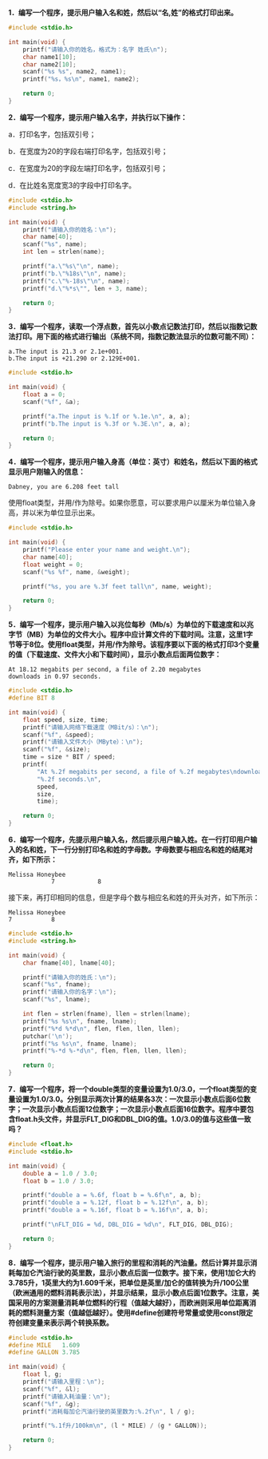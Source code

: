 **1．编写一个程序，提示用户输入名和姓，然后以“名,姓”的格式打印出来。**

```c
#include <stdio.h>

int main(void) {
    printf("请输入你的姓名，格式为：名字 姓氏\n");
    char name1[10];
    char name2[10];
    scanf("%s %s", name2, name1);
    printf("%s，%s\n", name1, name2);

    return 0;
}
```



**2．编写一个程序，提示用户输入名字，并执行以下操作：**　

a．打印名字，包括双引号；　　

b．在宽度为20的字段右端打印名字，包括双引号；

c．在宽度为20的字段左端打印名字，包括双引号；

d．在比姓名宽度宽3的字段中打印名字。

```c
#include <stdio.h>
#include <string.h>

int main(void) {
    printf("请输入你的姓名：\n");
    char name[40];
    scanf("%s", name);
    int len = strlen(name);

    printf("a.\"%s\"\n", name);
    printf("b.\"%18s\"\n", name);
    printf("c.\"%-18s\"\n", name);
    printf("d.\"%*s\"", len + 3, name);

    return 0;
}
```



**3．编写一个程序，读取一个浮点数，首先以小数点记数法打印，然后以指数记数法打印。用下面的格式进行输出（系统不同，指数记数法显示的位数可能不同）：**

```shell
a.The input is 21.3 or 2.1e+001.
b.The input is +21.290 or 2.129E+001.
```

```c
#include <stdio.h>

int main(void) {
    float a = 0;
    scanf("%f", &a);

    printf("a.The input is %.1f or %.1e.\n", a, a);
    printf("b.The input is %.3f or %.3E.\n", a, a);

    return 0;
}
```



**4．编写一个程序，提示用户输入身高（单位：英寸）和姓名，然后以下面的格式显示用户刚输入的信息：**

```shell
Dabney, you are 6.208 feet tall
```

使用float类型，并用/作为除号。如果你愿意，可以要求用户以厘米为单位输入身高，并以米为单位显示出来。

```c
#include <stdio.h>

int main(void) {
    printf("Please enter your name and weight.\n");
    char name[40];
    float weight = 0;
    scanf("%s %f", name, &weight);

    printf("%s, you are %.3f feet tall\n", name, weight);

    return 0;
}
```



**5．编写一个程序，提示用户输入以兆位每秒（Mb/s）为单位的下载速度和以兆字节（MB）为单位的文件大小。程序中应计算文件的下载时间。注意，这里1字节等于8位。使用float类型，并用/作为除号。该程序要以下面的格式打印3个变量的值（下载速度、文件大小和下载时间），显示小数点后面两位数字：**

```shell
At 18.12 megabits per second, a file of 2.20 megabytes
downloads in 0.97 seconds.
```

```c
#include <stdio.h>
#define BIT 8

int main(void) {
    float speed, size, time;
    printf("请输入网络下载速度（MBit/s）：\n");
    scanf("%f", &speed);
    printf("请输入文件大小（MByte）：\n");
    scanf("%f", &size);
    time = size * BIT / speed;
    printf(
        "At %.2f megabits per second, a file of %.2f megabytes\ndownloads in "
        "%.2f seconds.\n",
        speed,
        size,
        time);

    return 0;
}
```



**6．编写一个程序，先提示用户输入名，然后提示用户输入姓。在一行打印用户输入的名和姓，下一行分别打印名和姓的字母数。字母数要与相应名和姓的结尾对齐，如下所示：**

```shell
Melissa Honeybee
			7 			 8
```

接下来，再打印相同的信息，但是字母个数与相应名和姓的开头对齐，如下所示：

```shell
Melissa Honeybee
7 			8
```

```c
#include <stdio.h>
#include <string.h>

int main(void) {
    char fname[40], lname[40];

    printf("请输入你的姓氏：\n");
    scanf("%s", fname);
    printf("请输入你的名字：\n");
    scanf("%s", lname);

    int flen = strlen(fname), llen = strlen(lname);
    printf("%s %s\n", fname, lname);
    printf("%*d %*d\n", flen, flen, llen, llen);
    putchar('\n');
    printf("%s %s\n", fname, lname);
    printf("%-*d %-*d\n", flen, flen, llen, llen);

    return 0;
}
```



**7．编写一个程序，将一个double类型的变量设置为1.0/3.0，一个float类型的变量设置为1.0/3.0。分别显示两次计算的结果各3次：一次显示小数点后面6位数字；一次显示小数点后面12位数字；一次显示小数点后面16位数字。程序中要包含float.h头文件，并显示FLT_DIG和DBL_DIG的值。1.0/3.0的值与这些值一致吗？**

```c
#include <float.h>
#include <stdio.h>

int main(void) {
    double a = 1.0 / 3.0;
    float b = 1.0 / 3.0;

    printf("double a = %.6f, float b = %.6f\n", a, b);
    printf("double a = %.12f, float b = %.12f\n", a, b);
    printf("double a = %.16f, float b = %.16f\n", a, b);

    printf("\nFLT_DIG = %d, DBL_DIG = %d\n", FLT_DIG, DBL_DIG);

    return 0;
}
```



**8．编写一个程序，提示用户输入旅行的里程和消耗的汽油量。然后计算并显示消耗每加仑汽油行驶的英里数，显示小数点后面一位数字。接下来，使用1加仑大约3.785升，1英里大约为1.609千米，把单位是英里/加仑的值转换为升/100公里（欧洲通用的燃料消耗表示法），并显示结果，显示小数点后面1位数字。注意，美国采用的方案测量消耗单位燃料的行程（值越大越好），而欧洲则采用单位距离消耗的燃料测量方案（值越低越好）。使用#define创建符号常量或使用const限定符创建变量来表示两个转换系数。**

```c
#include <stdio.h>
#define MILE   1.609
#define GALLON 3.785

int main(void) {
    float l, g;
    printf("请输入里程：\n");
    scanf("%f", &l);
    printf("请输入耗油量：\n");
    scanf("%f", &g);
    printf("消耗每加仑汽油行驶的英里数为:%.2f\n", l / g);

    printf("%.1f升/100km\n", (l * MILE) / (g * GALLON));

    return 0;
}
```

